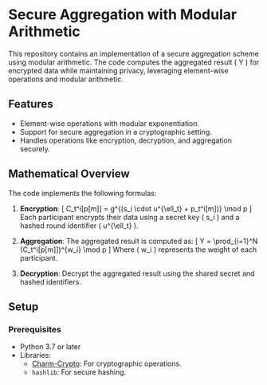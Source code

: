 # **Secure Aggregation with Modular Arithmetic**

This repository contains an implementation of a secure aggregation scheme using modular arithmetic. The code computes the aggregated result \( Y \) for encrypted data while maintaining privacy, leveraging element-wise operations and modular arithmetic.

## **Features**
- Element-wise operations with modular exponentiation.
- Support for secure aggregation in a cryptographic setting.
- Handles operations like encryption, decryption, and aggregation securely.

## **Mathematical Overview**
The code implements the following formulas:
1. **Encryption**:
   \[
   C_t^i[p[m]] = g^{(s_i \cdot u^{\ell_t} + p_t^i[m])} \mod p
   \]
   Each participant encrypts their data using a secret key \( s_i \) and a hashed round identifier \( u^{\ell_t} \).

2. **Aggregation**:
   The aggregated result is computed as:
   \[
   Y = \prod_{i=1}^N (C_t^i[p[m]])^{w_i} \mod p
   \]
   Where \( w_i \) represents the weight of each participant.

3. **Decryption**:
   Decrypt the aggregated result using the shared secret and hashed identifiers.

## **Setup**

### Prerequisites
- Python 3.7 or later
- Libraries:
  - [Charm-Crypto](https://github.com/JHUISI/charm): For cryptographic operations.
  - `hashlib`: For secure hashing.
  


